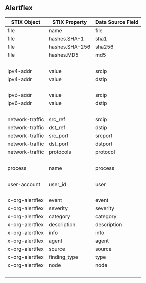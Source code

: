 ## Alertflex
| STIX Object | STIX Property | Data Source Field |
|--|--|--|
| file | name | file |
| file | hashes.SHA-1 | sha1 |
| file | hashes.SHA-256 | sha256 |
| file | hashes.MD5 | md5 |
| <br> | | |
| ipv4-addr | value | srcip |
| ipv4-addr | value | dstip |
| <br> | | |
| ipv6-addr | value | srcip |
| ipv6-addr | value | dstip |
| <br> | | |
| network-traffic | src_ref | srcip |
| network-traffic | dst_ref | dstip |
| network-traffic | src_port | srcport |
| network-traffic | dst_port | dstport |
| network-traffic | protocols | protocol |
| <br> | | |
| process | name | process |
| <br> | | |
| user-account | user_id | user |
| <br> | | |
| x-org-alertflex | event | event |
| x-org-alertflex | severity | severity |
| x-org-alertflex | category | category |
| x-org-alertflex | description | description |
| x-org-alertflex | info | info |
| x-org-alertflex | agent | agent |
| x-org-alertflex | source | source |
| x-org-alertflex | finding_type | type |
| x-org-alertflex | node | node |
| <br> | | |
